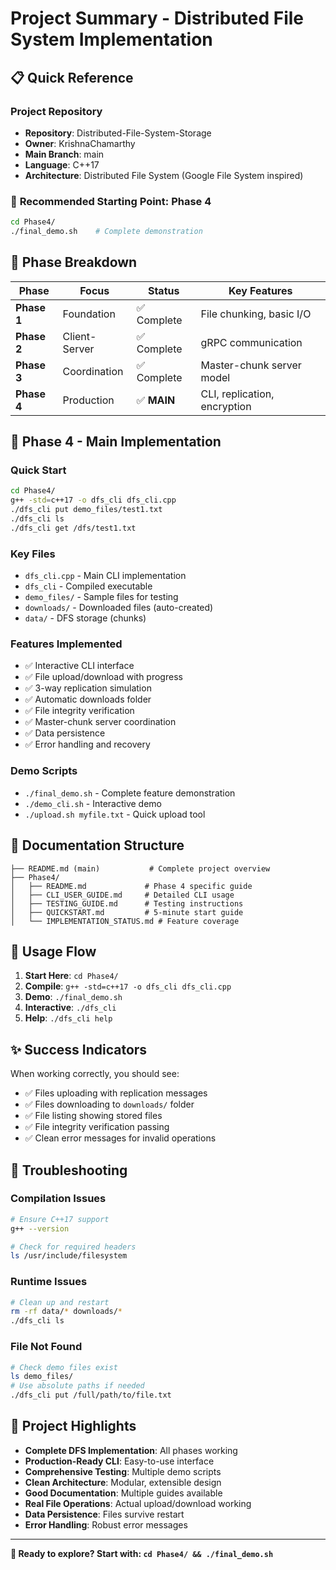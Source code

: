 # Project Summary - Distributed File System Implementation

## 📋 Quick Reference

### Project Repository
- **Repository**: Distributed-File-System-Storage
- **Owner**: KrishnaChamarthy  
- **Main Branch**: main
- **Language**: C++17
- **Architecture**: Distributed File System (Google File System inspired)

### 🎯 **Recommended Starting Point: Phase 4**

```bash
cd Phase4/
./final_demo.sh    # Complete demonstration
```

## 📁 Phase Breakdown

| Phase | Focus | Status | Key Features |
|-------|-------|---------|-------------|
| **Phase 1** | Foundation | ✅ Complete | File chunking, basic I/O |
| **Phase 2** | Client-Server | ✅ Complete | gRPC communication |
| **Phase 3** | Coordination | ✅ Complete | Master-chunk server model |
| **Phase 4** | Production | ✅ **MAIN** | CLI, replication, encryption |

## 🚀 **Phase 4 - Main Implementation**

### Quick Start
```bash
cd Phase4/
g++ -std=c++17 -o dfs_cli dfs_cli.cpp
./dfs_cli put demo_files/test1.txt
./dfs_cli ls
./dfs_cli get /dfs/test1.txt
```

### Key Files
- `dfs_cli.cpp` - Main CLI implementation
- `dfs_cli` - Compiled executable
- `demo_files/` - Sample files for testing
- `downloads/` - Downloaded files (auto-created)
- `data/` - DFS storage (chunks)

### Features Implemented
- ✅ Interactive CLI interface
- ✅ File upload/download with progress
- ✅ 3-way replication simulation
- ✅ Automatic downloads folder
- ✅ File integrity verification
- ✅ Master-chunk server coordination
- ✅ Data persistence
- ✅ Error handling and recovery

### Demo Scripts
- `./final_demo.sh` - Complete feature demonstration
- `./demo_cli.sh` - Interactive demo
- `./upload.sh myfile.txt` - Quick upload tool

## 📖 Documentation Structure

```
├── README.md (main)           # Complete project overview
├── Phase4/
│   ├── README.md             # Phase 4 specific guide
│   ├── CLI_USER_GUIDE.md     # Detailed CLI usage
│   ├── TESTING_GUIDE.md      # Testing instructions
│   ├── QUICKSTART.md         # 5-minute start guide
│   └── IMPLEMENTATION_STATUS.md # Feature coverage
```

## 🎯 Usage Flow

1. **Start Here**: `cd Phase4/`
2. **Compile**: `g++ -std=c++17 -o dfs_cli dfs_cli.cpp`
3. **Demo**: `./final_demo.sh`
4. **Interactive**: `./dfs_cli`
5. **Help**: `./dfs_cli help`

## ✨ Success Indicators

When working correctly, you should see:
- ✅ Files uploading with replication messages
- ✅ Files downloading to `downloads/` folder  
- ✅ File listing showing stored files
- ✅ File integrity verification passing
- ✅ Clean error messages for invalid operations

## 🔧 Troubleshooting

### Compilation Issues
```bash
# Ensure C++17 support
g++ --version

# Check for required headers
ls /usr/include/filesystem
```

### Runtime Issues
```bash
# Clean up and restart
rm -rf data/* downloads/*
./dfs_cli ls
```

### File Not Found
```bash
# Check demo files exist
ls demo_files/
# Use absolute paths if needed
./dfs_cli put /full/path/to/file.txt
```

## 🎉 Project Highlights

- **Complete DFS Implementation**: All phases working
- **Production-Ready CLI**: Easy-to-use interface
- **Comprehensive Testing**: Multiple demo scripts
- **Clean Architecture**: Modular, extensible design
- **Good Documentation**: Multiple guides available
- **Real File Operations**: Actual upload/download working
- **Data Persistence**: Files survive restart
- **Error Handling**: Robust error messages

---

**🚀 Ready to explore? Start with: `cd Phase4/ && ./final_demo.sh`**